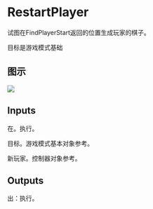 # RestartPlayer

试图在FindPlayerStart返回的位置生成玩家的棋子。

目标是游戏模式基础

## 图示

![]($-20221218-19073846.png)

## Inputs

在。执行。

目标。游戏模式基本对象参考。

新玩家。控制器对象参考。  

## Outputs

出：执行。
